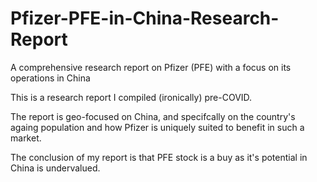 # Pfizer-PFE-in-China-Research-Report
A comprehensive research report on Pfizer (PFE) with a focus on its operations in China

This is a research report I compiled (ironically) pre-COVID.

The report is geo-focused on China, and specifcally on the country's againg population and how Pfizer is uniquely suited to benefit in such a market.

The conclusion of my report is that PFE stock is a buy as it's potential in China is undervalued.
